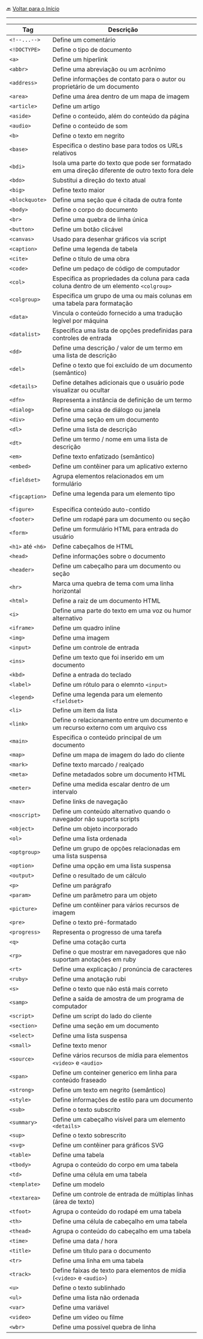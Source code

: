🔙 [Voltar para o Início](https://github.com/4L1C3-R4BB1T/estudos "Voltar para o Início")

---

| Tag      | Descrição |
| ----------- | ----------- |
| ```<!--...-->```  | Define um comentário |
| ```<!DOCTYPE>```  | Define o tipo de documento |
| ```<a>```  | Define um hiperlink |
| ```<abbr>```  | Define uma abreviação ou um acrônimo |
| ```<address>```  | Define informações de contato para o autor ou proprietário de um documento |
| ```<area>```  | Define uma área dentro de um mapa de imagem |
| ```<article>```  | Define um artigo |
| ```<aside>```  | Define o conteúdo, além do conteúdo da página |
| ```<audio>```  | Define o conteúdo de som |
| ```<b>```  | Define o texto em negrito |
| ```<base>```  | Especifica o destino base para todos os URLs relativos |
| ```<bdi>```  | Isola uma parte do texto que pode ser formatado em uma direção diferente de outro texto fora dele |
| ```<bdo>```  | Substitui a direção do texto atual |
| ```<big>```  | Define texto maior |
| ```<blockquote>```  | Define uma seção que é citada de outra fonte |
| ```<body>```  | Define o corpo do documento |
| ```<br>```  | Define uma quebra de linha única |
| ```<button>```  | Define um botão clicável |
| ```<canvas>```  | Usado para desenhar gráficos via script |
| ```<caption>```  | Define uma legenda de tabela |
| ```<cite>```  | Define o título de uma obra |
| ```<code>```  | Define um pedaço de código de computador |
| ```<col>```  | Especifica as propriedades da coluna para cada coluna dentro de um elemento ```<colgroup>``` |
| ```<colgroup>```  | Especifica um grupo de uma ou mais colunas em uma tabela para formatação |
| ```<data>```  | Vincula o conteúdo fornecido a uma tradução legível por máquina |
| ```<datalist>```  | Especifica uma lista de opções predefinidas para controles de entrada |
| ```<dd>```  | Define uma descrição / valor de um termo em uma lista de descrição |
| ```<del>```  | Define o texto que foi excluído de um documento (semântico) |
| ```<details>```  | Define detalhes adicionais que o usuário pode visualizar ou ocultar |
| ```<dfn>```  | Representa a instância de definição de um termo |
| ```<dialog>```  | Define uma caixa de diálogo ou janela |
| ```<div>```  | Define uma seção em um documento |
| ```<dl>```  | Define uma lista de descrição |
| ```<dt>```  | Define um termo / nome em uma lista de descrição |
| ```<em>```  | Define texto enfatizado (semântico) |
| ```<embed>```  | Define um contêiner para um aplicativo externo |
| ```<fieldset>```  | Agrupa elementos relacionados em um formulário |
| ```<figcaption>```  | Define uma legenda para um elemento tipo <figure> |
| ```<figure>```  | Especifica conteúdo auto-contido |
| ```<footer>```  | Define um rodapé para um documento ou seção |
| ```<form>```  | Define um formulário HTML para entrada do usuário |
| ```<h1>``` até ```<h6>```  | Define cabeçalhos de HTML |
| ```<head>```  | Define informações sobre o documento |
| ```<header>```  | Define um cabeçalho para um documento ou seção |
| ```<hr>```  | Marca uma quebra de tema com uma linha horizontal |
| ```<html>```  | Define a raiz de um documento HTML |
| ```<i>```  | Define uma parte do texto em uma voz ou humor alternativo |
| ```<iframe>```  | Define um quadro inline |
| ```<img>```  | Define uma imagem |
| ```<input>```  | Define um controle de entrada |
| ```<ins>```  | Define um texto que foi inserido em um documento |
| ```<kbd>```  | Define a entrada do teclado |
| ```<label>```  | Define um rótulo para o elemnto ```<input>``` |
| ```<legend>```  | Define uma legenda para um elemento ```<fieldset>``` |
| ```<li>```  | Define um item da lista |
| ```<link>```  | Define o relacionamento entre um documento e um recurso externo com um arquivo css |
| ```<main>```  | Especifica o conteúdo principal de um documento |
| ```<map>```  | Define um mapa de imagem do lado do cliente |
| ```<mark>```  | Define texto marcado / realçado |
| ```<meta>```  | Define metadados sobre um documento HTML |
| ```<meter>```  | Define uma medida escalar dentro de um intervalo |
| ```<nav>```  | Define links de navegação |
| ```<noscript>```  | Define um conteúdo alternativo quando o navegador não suporta scripts |
| ```<object>```  | Define um objeto incorporado |
| ```<ol>```  | Define uma lista ordenada |
| ```<optgroup>```  | Define um grupo de opções relacionadas em uma lista suspensa |
| ```<option>```  | Define uma opção em uma lista suspensa |
| ```<output>```  | Define o resultado de um cálculo |
| ```<p>```  | Define um parágrafo |
| ```<param>```  | Define um parâmetro para um objeto |
| ```<picture>```  | Define um contêiner para vários recursos de imagem |
| ```<pre>```  | Define o texto pré-formatado |
| ```<progress>```  | Representa o progresso de uma tarefa |
| ```<q>```  | Define uma cotação curta |
| ```<rp>```  | Define o que mostrar em navegadores que não suportam anotações em ruby |
| ```<rt>```  | Define uma explicação / pronúncia de caracteres |
| ```<ruby>```  | Define uma anotação rubi |
| ```<s>```  | Define o texto que não está mais correto |
| ```<samp>```  | Define a saída de amostra de um programa de computador |
| ```<script>```  | Define um script do lado do cliente |
| ```<section>```  | Define uma seção em um documento |
| ```<select>```  | Define uma lista suspensa |
| ```<small>```  | Define texto menor |
| ```<source>```  | Define vários recursos de mídia para elementos ```<video>``` e ```<audio>``` |
| ```<span>```  | Define um conteiner generico em linha para conteúdo fraseado |
| ```<strong>```  | Define um texto em negrito (semântico)  |
| ```<style>```  | Define informações de estilo para um documento |
| ```<sub>```  | Define o texto subscrito |
| ```<summary>```  | Define um cabeçalho visível para um elemento ```<details>``` |
| ```<sup>```  | Define o texto sobrescrito |
| ```<svg>```  | Define um contêiner para gráficos SVG |
| ```<table>```  | Define uma tabela |
| ```<tbody>```  | Agrupa o conteúdo do corpo em uma tabela |
| ```<td>```  | Define uma célula em uma tabela |
| ```<template>```  | Define um modelo |
| ```<textarea>```  | Define um controle de entrada de múltiplas linhas (área de texto) |
| ```<tfoot>```  | Agrupa o conteúdo do rodapé em uma tabela |
| ```<th>```  | Define uma célula de cabeçalho em uma tabela |
| ```<thead>```  | Agrupa o conteúdo do cabeçalho em uma tabela |
| ```<time>```  | Define uma data / hora |
| ```<title>```  | Define um título para o documento |
| ```<tr>```  | Define uma linha em uma tabela |
| ```<track>```  | Define faixas de texto para elementos de mídia (```<video>``` e ```<audio>```) |
| ```<u> ```  | Define o texto sublinhado |
| ```<ul>```  | Define uma lista não ordenada |
| ```<var>```  | Define uma variável |
| ```<video>```  | Define um vídeo ou filme |
| ```<wbr>```  | Define uma possível quebra de linha |
